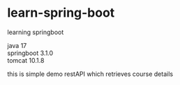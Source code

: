 # learn-spring-boot
learning springboot

java 17  
springboot 3.1.0  
tomcat 10.1.8  

this is simple demo restAPI which retrieves course details 

